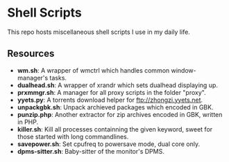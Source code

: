 Shell Scripts
=============

This repo hosts miscellaneous shell scripts I use in my daily life.

Resources
---------

* **wm.sh**:          A wrapper of wmctrl which handles common window-manager's tasks.
* **dualhead.sh**:    A wrapper of xrandr which sets dualhead displaying up.
* **prxmmgr.sh**:     A manager for all proxy scripts in the folder "proxy".
* **yyets.py**:       A torrents download helper for ftp://zhongzi.yyets.net.
* **unpackgbk.sh**:   Unpack archieved packages which encoded in GBK.
* **punzip.php**:     Another extractor for zip archives encoded in GBK, written in PHP.
* **killer.sh**:      Kill all processes containning the given keyword, sweet for those started with long commandlines.
* **savepower.sh**:   Set cpufreq to powersave mode, dual core only.
* **dpms-sitter.sh**: Baby-sitter of the monitor's DPMS.
